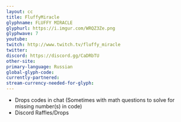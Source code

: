 ```yaml
---
layout: cc
title: FluffyMiracle
glyphname: FLUFFY MIRACLE
glyphurl: https://i.imgur.com/WRQZ3Ze.png
glyphwave: 7
youtube: 
twitch: http://www.twitch.tv/fluffy_miracle
twitter: 
discord: https://discord.gg/CaDRbTU
other-site: 
primary-language: Russian
global-glyph-code: 
currently-partnered: 
stream-currency-needed-for-glyph: 
---
```

* Drops codes in chat (Sometimes with math questions to solve for missing number(s) in code)
* Discord Raffles/Drops
